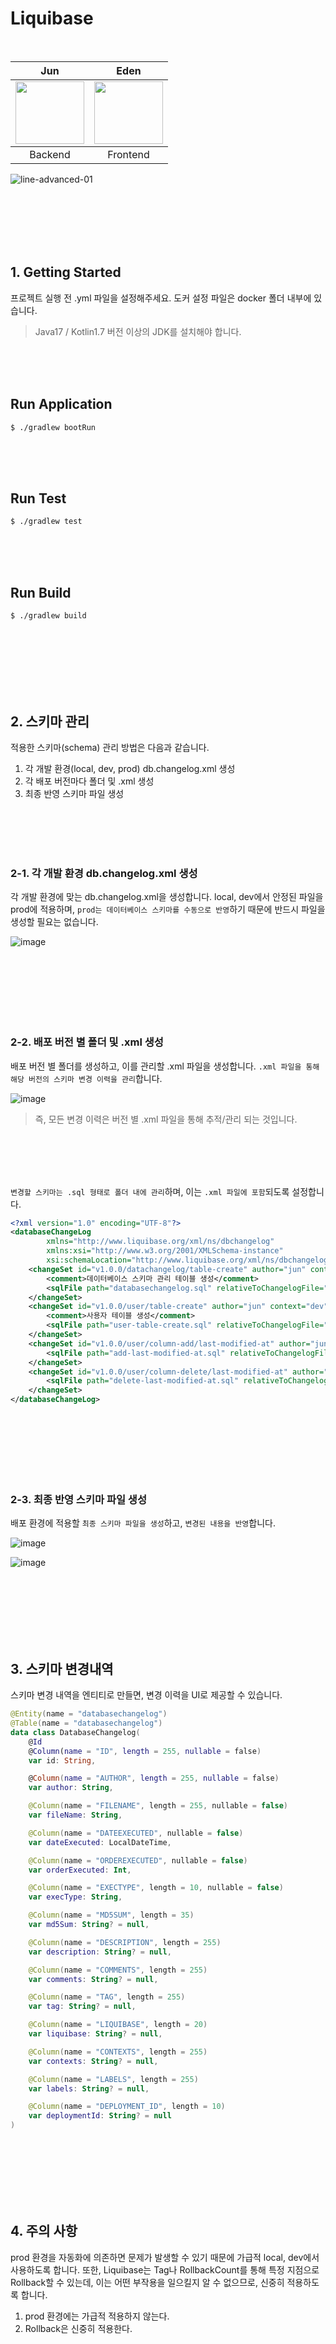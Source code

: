 # Liquibase

<br/>

<table align = "center">
    <thead>
        <th align = "center">Jun</th>
        <th align = "center">Eden</th>
    </thead>
    <tbody>
        <td align = "center"><a href="https://github.com/devjun10"><img height="100px" width="110px" src="https://avatars.githubusercontent.com/u/92818747?v=4" /></a></td>
        <td align = "center"><a href="https://github.com/HongJungKim-dev"><img height="100px" width="110px" src="https://images.velog.io/images/jaeeunxo1/post/b809e9c6-b5af-4cce-a13f-c9a745b4f4bb/768px-Ei-sc-github.svg.png" /></a></td>
    </tbody>
    <tr>
        <td align = "center">Backend</td>
        <td align = "center">Frontend</td>
    </tr>
</table>

![line-advanced-01](https://user-images.githubusercontent.com/68919333/196175477-3cd0996a-b12e-4413-a4c1-5d739c470dcd.png)



<br/><br/><br/><br/><br/>

## 1. Getting Started

프로젝트 실행 전 .yml 파일을 설정해주세요. 도커 설정 파일은 docker 폴더 내부에 있습니다.

> Java17 / Kotlin1.7 버전 이상의 JDK를 설치해야 합니다.

<br/><br/><br/>

## Run Application

````text
$ ./gradlew bootRun
````

<br/><br/><br/>

## Run Test

````text
$ ./gradlew test
````

<br/><br/><br/>

## Run Build

````text
$ ./gradlew build
````

<br/><br/><br/><br/><br/><br/>

## 2. 스키마 관리

적용한 스키마(schema) 관리 방법은 다음과 같습니다.

1. 각 개발 환경(local, dev, prod) db.changelog.xml 생성
2. 각 배포 버전마다 폴더 및 .xml 생성
3. 최종 반영 스키마 파일 생성

<br/><br/><br/><br/>

### 2-1. 각 개발 환경 db.changelog.xml 생성

각 개발 환경에 맞는 db.changelog.xml을 생성합니다. local, dev에서 안정된 파일을 prod에 적용하며, `prod는 데이터베이스 스키마를 수동으로 반영`하기 때문에 반드시 파일을 생성할 필요는
없습니다.

![image](images/schema-xml.png)

<br/><br/><br/><br/><br/><br/>

### 2-2. 배포 버전 별 폴더 및 .xml 생성

배포 버전 별 폴더를 생성하고, 이를 관리할 .xml 파일을 생성합니다. `.xml 파일을 통해 해당 버전의 스키마 변경 이력을 관리`합니다.

![image](images/version-xml.png)

> 즉, 모든 변경 이력은 버전 별 .xml 파일을 통해 추적/관리 되는 것입니다.

<br/><br/><br/><br/>

`변경할 스키마는 .sql 형태로 폴더 내에 관리`하며, 이는 `.xml 파일에 포함`되도록 설정합니다.

```xml
<?xml version="1.0" encoding="UTF-8"?>
<databaseChangeLog
        xmlns="http://www.liquibase.org/xml/ns/dbchangelog"
        xmlns:xsi="http://www.w3.org/2001/XMLSchema-instance"
        xsi:schemaLocation="http://www.liquibase.org/xml/ns/dbchangelog http://www.liquibase.org/xml/ns/dbchangelog/dbchangelog-3.1.xsd">
    <changeSet id="v1.0.0/datachangelog/table-create" author="jun" context="dev">
        <comment>데이터베이스 스키마 관리 테이블 생성</comment>
        <sqlFile path="databasechangelog.sql" relativeToChangelogFile="true"/>
    </changeSet>
    <changeSet id="v1.0.0/user/table-create" author="jun" context="dev">
        <comment>사용자 테이블 생성</comment>
        <sqlFile path="user-table-create.sql" relativeToChangelogFile="true"/>
    </changeSet>
    <changeSet id="v1.0.0/user/column-add/last-modified-at" author="jun" context="dev">
        <sqlFile path="add-last-modified-at.sql" relativeToChangelogFile="true"/>
    </changeSet>
    <changeSet id="v1.0.0/user/column-delete/last-modified-at" author="jun" context="dev">
        <sqlFile path="delete-last-modified-at.sql" relativeToChangelogFile="true"/>
    </changeSet>
</databaseChangeLog>
```

<br/><br/><br/><br/><br/><br/>

### 2-3. 최종 반영 스키마 파일 생성

배포 환경에 적용할 `최종 스키마 파일을 생성`하고, `변경된 내용을 반영`합니다.

![image](images/final-schema.png)

![image](images/schema-execution.png)

<br/><br/><br/><br/><br/><br/>

## 3. 스키마 변경내역 

스키마 변경 내역을 엔티티로 만들면, 변경 이력을 UI로 제공할 수 있습니다.

```kotlin
@Entity(name = "databasechangelog")
@Table(name = "databasechangelog")
data class DatabaseChangelog(
    @Id
    @Column(name = "ID", length = 255, nullable = false)
    var id: String,

    @Column(name = "AUTHOR", length = 255, nullable = false)
    var author: String,

    @Column(name = "FILENAME", length = 255, nullable = false)
    var fileName: String,

    @Column(name = "DATEEXECUTED", nullable = false)
    var dateExecuted: LocalDateTime,

    @Column(name = "ORDEREXECUTED", nullable = false)
    var orderExecuted: Int,

    @Column(name = "EXECTYPE", length = 10, nullable = false)
    var execType: String,

    @Column(name = "MD5SUM", length = 35)
    var md5Sum: String? = null,

    @Column(name = "DESCRIPTION", length = 255)
    var description: String? = null,

    @Column(name = "COMMENTS", length = 255)
    var comments: String? = null,

    @Column(name = "TAG", length = 255)
    var tag: String? = null,

    @Column(name = "LIQUIBASE", length = 20)
    var liquibase: String? = null,

    @Column(name = "CONTEXTS", length = 255)
    var contexts: String? = null,

    @Column(name = "LABELS", length = 255)
    var labels: String? = null,

    @Column(name = "DEPLOYMENT_ID", length = 10)
    var deploymentId: String? = null
)
```

<br/><br/><br/><br/><br/><br/>

## 4. 주의 사항

prod 환경을 자동화에 의존하면 문제가 발생할 수 있기 때문에 가급적 local, dev에서 사용하도록 합니다. 또한, Liquibase는 Tag나 RollbackCount를 통해 특정 지점으로
Rollback할 수 있는데, 이는 어떤 부작용을 일으킬지 알 수 없으므로, 신중히 적용하도록 합니다.

1. prod 환경에는 가급적 적용하지 않는다.
2. Rollback은 신중히 적용한다.  
